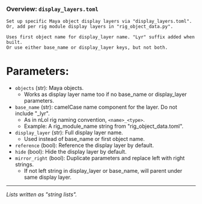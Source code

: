 ### Overview: `display_layers.toml`
```
Set up specific Maya object display layers via "display_layers.toml". 
Or, add per rig module display layers in "rig_object_data.py". 

Uses first object name for display_layer name. "Lyr" suffix added when built.
Or use either base_name or display_layer keys, but not both.
```
# Parameters:
- `objects` (str): Maya objects.
    - Works as display layer name too if no base_name or display_layer parameters.
- `base_name` (str): camelCase name component for the layer. Do not include "_lyr".
    - As in nLol rig naming convention, `<name>_<type>`.
    - Example: A rig_module_name string from "rig_object_data.toml".
- `display_layer` (str): Full display layer name.  
    - Used instead of base_name or first object name.
- `reference` (bool): Reference the display layer by default.
- `hide` (bool): Hide the display layer by default.
- `mirror_right` (bool): Duplicate parameters and replace left with right strings.
    - If not left string in display_layer or base_name, will parent under same display layer.
---
*Lists written as "string lists".*
